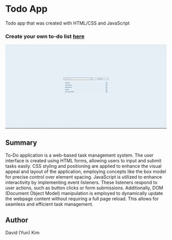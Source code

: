 # Todo App

Todo app that was created with HTML/CSS and JavaScript

### Create your own to-do list [here](https://kimdaby.github.io/Todo-App/)

![todo](todo.png)

## Summary

To-Do application is a web-based task management system. The user interface is created using HTML forms, allowing users to input and submit tasks easily. CSS styling and positioning are applied to enhance the visual appeal and layout of the application, employing concepts like the box model for precise control over element spacing. JavaScript is utilized to enhance interactivity by implementing event listeners. These listeners respond to user actions, such as button clicks or form submissions. Additionally, DOM (Document Object Model) manipulation is employed to dynamically update the webpage content without requiring a full page reload. This allows for seamless and efficient task management.

## Author

David (Yun) Kim
